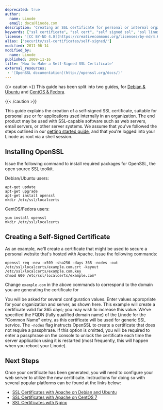 ```yaml
---
deprecated: true
author:
  name: Linode
  email: docs@linode.com
description: 'Creating an SSL certificate for personal or internal organizational use on a Linux server.'
keywords: ["ssl certificate", "ssl cert", "self signed ssl", "ssl linux", "ssl cert linux"]
license: '[CC BY-ND 4.0](https://creativecommons.org/licenses/by-nd/4.0)'
alias: ['security/ssl-certificates/self-signed/']
modified: 2011-06-14
modified_by:
  name: Linode
published: 2009-11-16
title: 'How to Make a Self-Signed SSL Certificate'
external_resources:
 - '[OpenSSL documentation](http://openssl.org/docs/)'
---
```


{{< caution >}}
This guide has been split into two guides, for [Debian & Ubuntu](/docs/security/ssl/create-a-self-signed-certificate-on-debian-and-ubuntu) and [CentOS & Fedora](/docs/security/ssl/create-a-self-signed-certificate-on-centos-and-fedora).

{{< /caution >}}

This guide explains the creation of a self-signed SSL certificate, suitable for personal use or for applications used internally in an organization. The end product may be used with SSL-capable software such as web servers, email servers, or other server systems. We assume that you've followed the steps outlined in our [getting started guide](/docs/getting-started/), and that you're logged into your Linode as root via a shell session.

## Installing OpenSSL

Issue the following command to install required packages for OpenSSL, the open source SSL toolkit.

Debian/Ubuntu users:

    apt-get update
    apt-get upgrade
    apt-get install openssl
    mkdir /etc/ssl/localcerts

CentOS/Fedora users:

    yum install openssl
    mkdir /etc/ssl/localcerts

## Creating a Self-Signed Certificate

As an example, we'll create a certificate that might be used to secure a personal website that's hosted with Apache. Issue the following commands:

    openssl req -new -x509 -sha256 -days 365 -nodes -out /etc/ssl/localcerts/example.com.crt -keyout /etc/ssl/localcerts/example.com.key
    chmod 600 /etc/ssl/localcerts/example.com*

Change `example.com` in the above commands to correspond to the domain you are generating the certificate for

You will be asked for several configuration values. Enter values appropriate for your organization and server, as shown here. This example will create a certificate valid for 365 days; you may wish to increase this value. We've specified the FQDN (fully qualified domain name) of the Linode for the "Common Name" entry, as this certificate will be used for generic SSL service. The `-nodes` flag instructs OpenSSL to create a certificate that does not require a passphrase. If this option is omitted, you will be required to enter a passphrase on the console to unlock the certificate each time the server application using it is restarted (most frequently, this will happen when you reboot your Linode).

## Next Steps

Once your certificate has been generated, you will need to configure your web server to utilize the new certificate. Instructions for doing so with several popular platforms can be found at the links below:

- [SSL Certificates with Apache on Debian and Ubuntu](/docs/security/ssl/ssl-apache2-debian-ubuntu)
- [SSL Certificates with Apache on CentOS 7](/docs/security/ssl/ssl-apache2-centos)
- [SSL Certificates with Nginx](/docs/security/ssl/ssl-certificates-with-nginx)
